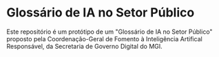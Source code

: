 # Glossário de IA no Setor Público

Este repositório é um protótipo de um "Glossário de IA no Setor Público" proposto pela Coordenação-Geral de Fomento à Inteligência Artifical Responsável, da Secretaria de Governo Digital do MGI.
